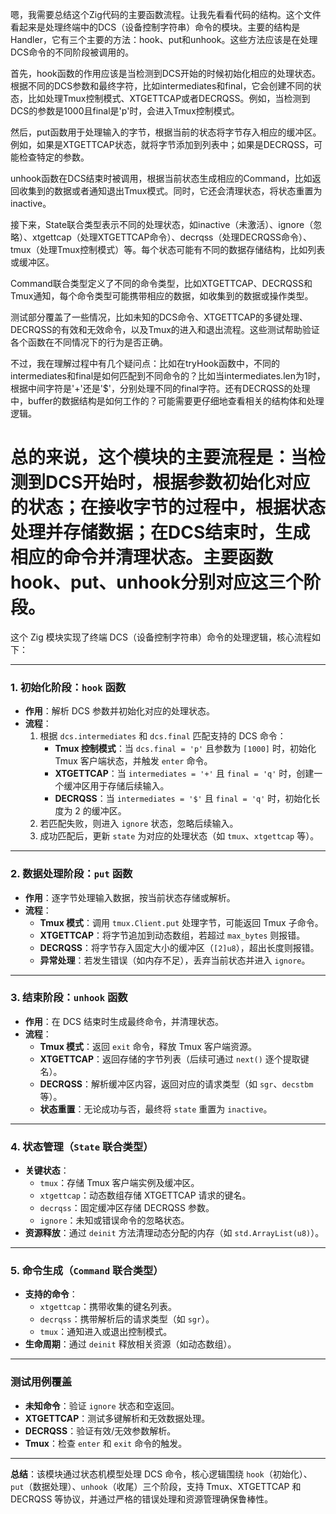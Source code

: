 嗯，我需要总结这个Zig代码的主要函数流程。让我先看看代码的结构。这个文件看起来是处理终端中的DCS（设备控制字符串）命令的模块。主要的结构是Handler，它有三个主要的方法：hook、put和unhook。这些方法应该是在处理DCS命令的不同阶段被调用的。

首先，hook函数的作用应该是当检测到DCS开始的时候初始化相应的处理状态。根据不同的DCS参数和最终字符，比如intermediates和final，它会创建不同的状态，比如处理Tmux控制模式、XTGETTCAP或者DECRQSS。例如，当检测到DCS的参数是1000且final是'p'时，会进入Tmux控制模式。

然后，put函数用于处理输入的字节，根据当前的状态将字节存入相应的缓冲区。例如，如果是XTGETTCAP状态，就将字节添加到列表中；如果是DECRQSS，可能检查特定的参数。

unhook函数在DCS结束时被调用，根据当前状态生成相应的Command，比如返回收集到的数据或者通知退出Tmux模式。同时，它还会清理状态，将状态重置为inactive。

接下来，State联合类型表示不同的处理状态，如inactive（未激活）、ignore（忽略）、xtgettcap（处理XTGETTCAP命令）、decrqss（处理DECRQSS命令）、tmux（处理Tmux控制模式）等。每个状态可能有不同的数据存储结构，比如列表或缓冲区。

Command联合类型定义了不同的命令类型，比如XTGETTCAP、DECRQSS和Tmux通知，每个命令类型可能携带相应的数据，如收集到的数据或操作类型。

测试部分覆盖了一些情况，比如未知的DCS命令、XTGETTCAP的多键处理、DECRQSS的有效和无效命令，以及Tmux的进入和退出流程。这些测试帮助验证各个函数在不同情况下的行为是否正确。

不过，我在理解过程中有几个疑问点：比如在tryHook函数中，不同的intermediates和final是如何匹配到不同命令的？比如当intermediates.len为1时，根据中间字符是'+'还是'$'，分别处理不同的final字符。还有DECRQSS的处理中，buffer的数据结构是如何工作的？可能需要更仔细地查看相关的结构体和处理逻辑。

总的来说，这个模块的主要流程是：当检测到DCS开始时，根据参数初始化对应的状态；在接收字节的过程中，根据状态处理并存储数据；在DCS结束时，生成相应的命令并清理状态。主要函数hook、put、unhook分别对应这三个阶段。
================================================
这个 Zig 模块实现了终端 DCS（设备控制字符串）命令的处理逻辑，核心流程如下：

---

### **1. 初始化阶段：`hook` 函数**
- **作用**：解析 DCS 参数并初始化对应的处理状态。
- **流程**：
  1. 根据 `dcs.intermediates` 和 `dcs.final` 匹配支持的 DCS 命令：
     - **Tmux 控制模式**：当 `dcs.final = 'p'` 且参数为 `[1000]` 时，初始化 Tmux 客户端状态，并触发 `enter` 命令。
     - **XTGETTCAP**：当 `intermediates = '+'` 且 `final = 'q'` 时，创建一个缓冲区用于存储后续输入。
     - **DECRQSS**：当 `intermediates = '$'` 且 `final = 'q'` 时，初始化长度为 2 的缓冲区。
  2. 若匹配失败，则进入 `ignore` 状态，忽略后续输入。
  3. 成功匹配后，更新 `state` 为对应的处理状态（如 `tmux`、`xtgettcap` 等）。

---

### **2. 数据处理阶段：`put` 函数**
- **作用**：逐字节处理输入数据，按当前状态存储或解析。
- **流程**：
  - **Tmux 模式**：调用 `tmux.Client.put` 处理字节，可能返回 Tmux 子命令。
  - **XTGETTCAP**：将字节追加到动态数组，若超过 `max_bytes` 则报错。
  - **DECRQSS**：将字节存入固定大小的缓冲区（`[2]u8`），超出长度则报错。
  - **异常处理**：若发生错误（如内存不足），丢弃当前状态并进入 `ignore`。

---

### **3. 结束阶段：`unhook` 函数**
- **作用**：在 DCS 结束时生成最终命令，并清理状态。
- **流程**：
  - **Tmux 模式**：返回 `exit` 命令，释放 Tmux 客户端资源。
  - **XTGETTCAP**：返回存储的字节列表（后续可通过 `next()` 逐个提取键名）。
  - **DECRQSS**：解析缓冲区内容，返回对应的请求类型（如 `sgr`、`decstbm` 等）。
  - **状态重置**：无论成功与否，最终将 `state` 重置为 `inactive`。

---

### **4. 状态管理（`State` 联合类型）**
- **关键状态**：
  - `tmux`：存储 Tmux 客户端实例及缓冲区。
  - `xtgettcap`：动态数组存储 XTGETTCAP 请求的键名。
  - `decrqss`：固定缓冲区存储 DECRQSS 参数。
  - `ignore`：未知或错误命令的忽略状态。
- **资源释放**：通过 `deinit` 方法清理动态分配的内存（如 `std.ArrayList(u8)`）。

---

### **5. 命令生成（`Command` 联合类型）**
- **支持的命令**：
  - `xtgettcap`：携带收集的键名列表。
  - `decrqss`：携带解析后的请求类型（如 `sgr`）。
  - `tmux`：通知进入或退出控制模式。
- **生命周期**：通过 `deinit` 释放相关资源（如动态数组）。

---

### **测试用例覆盖**
- **未知命令**：验证 `ignore` 状态和空返回。
- **XTGETTCAP**：测试多键解析和无效数据处理。
- **DECRQSS**：验证有效/无效参数解析。
- **Tmux**：检查 `enter` 和 `exit` 命令的触发。

---

**总结**：该模块通过状态机模型处理 DCS 命令，核心逻辑围绕 `hook`（初始化）、`put`（数据处理）、`unhook`（收尾）三个阶段，支持 Tmux、XTGETTCAP 和 DECRQSS 等协议，并通过严格的错误处理和资源管理确保鲁棒性。